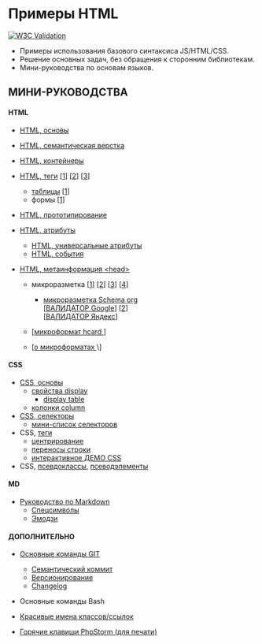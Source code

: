 # Примеры HTML

[![W3C Validation](https://img.shields.io/w3c-validation/default?targetUrl=https%3A%2F%2Fgrand-web.github.io%2Fsimple-html-templates%2F)](https://www.w3.org/Consortium/)

- Примеры использования базового синтаксиса JS/HTML/CSS.
- Решение основных задач, без обращения к сторонним библиотекам.
- Мини-руководства по основам языков.

## МИНИ-РУКОВОДСТВА

#### HTML

<!-- FIXME ИСПРАВИТЬ+ДОБАВИТЬ ССЫЛКИ -->

- [HTML, основы](mini-manuals/html.md)
- [HTML, семантическая верстка](mini-manuals/html.md#семантическая-верстка)
- [HTML, контейнеры](mini-manuals/html-containers.md)
- [HTML, теги](mini-manuals/html-tags.md)
  [[1](https://webref.ru/html 'webref.ru')\]
  [[2](https://developer.mozilla.org/ru/docs/Web/HTML/Element#текстовое_содержание 'mdn')\]
  [[3](https://html5book.ru/html-spravochnik.html 'html5book')\]
  - [таблицы](mini-manuals/html-tags.md#таблицы)
    [[1](https://html5book.ru/tablichnye-dannye/#table 'html5book')\]
  - формы [[1](https://html5book.ru/formy/)\]
- [HTML, прототипирование](mini-manuals/html-prototype.md)
- [HTML, атрибуты](https://html5book.ru/html-attributes/)
  - [HTML, универсальные атрибуты](https://webref.ru/html/attr/common)
  - [HTML, события](https://webref.ru/html/attr/event)
- [HTML, метаинформация <head\>](mini-manuals/html-head.md)

  - микроразметка
    [[1](https://habr.com/ru/company/yandex/blog/246003/ 'habr')\]
    [[2](https://habr.com/ru/company/yandex/blog/229929/ 'habr')\]
    [[3](https://siteclinic.ru/blog/technical-aspects/structured-data-and-seo/)\]
    [[4](https://vc.ru/seo/349130-mikrorazmetka-na-sayte-dlya-seo-gayd-s-primerami-spravochnik-redkih-mikrorazmetok)\]

    - [микроразметка Schema org](https://yandex.ru/support/webmaster/schema-org/what-is-schema-org.html)  
       [[ВАЛИДАТОР Google](https://developers.google.com/search/docs/appearance/structured-data?hl=ru)\]
      [[2](https://search.google.com/test/rich-results?hl=ru)\]  
      [[ВАЛИДАТОР Яндекс](https://webmaster.yandex.ru/tools/microtest/)\]

  - [[микроформат hcard ](https://yandex.ru/support/webmaster/hcard/yandex.html 'ya')\]

  - [[о микроформатах ](https://habr.com/ru/hub/microformats/'habr')\]

#### CSS

- [CSS, основы](mini-manuals/css.md)
  - [свойства display](mini-manuals/html-containers.md#свойства-display)
    - [display table](mini-manuals/html-containers.md#значения-table)
  - [колонки column](mini-manuals/html-containers.md#колонки-column)
- [CSS, селекторы](mini-manuals/css-selectors.md)
  - [мини-список селекторов](https://html5css.ru/cssref/css_selectors.php)
- CSS, [теги](mini-manuals/css-tags.md)
  - [центрирование](https://www.w3schools.com/css/css_align.asp 'w3s')
  - [переносы строки](mini-manuals/css-tags.md#переносы)
  - [интерактивное ДЕМО CSS](https://www.w3schools.com/cssref/playdemo.php?filename=playcss_accent-color)
- CSS, [псевдоклассы](https://www.w3schools.com/css/css_pseudo_classes.asp), [псеводэлементы](https://www.w3schools.com/css/css_pseudo_elements.asp)

#### MD

- [Руководство по Markdown](mini-manuals/md.md)
  - [Спецсимволы](mini-manuals/md.md#спецсимволы)
  - [Эмодзи](mini-manuals/md.md#эмодзи)

#### ДОПОЛНИТЕЛЬНО

- [Основные команды GIT](mini-manuals/git.md)
  - [Семантический коммит](mini-manuals/git.md/#семантический-коммит)
  - [Версионирование](mini-manuals/git.md#версионирование)
  - [Changelog](mini-manuals/git.md#ведение-changelog)
- Основные команды Bash
- [Красивые имена классов/ссылок](mini-manuals/oth/names-class-links.md)

- [Горячие клавиши PhpStorm (для печати)](https://github.com/LoginovIlya/PhpStorm-hotkeys-ru/blob/master/PhpStorm_Hotkeys_ru.pdf)
